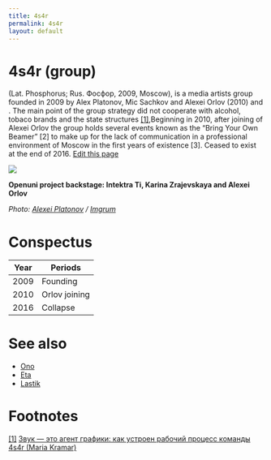 ```yaml
---
title: 4s4r
permalink: 4s4r
layout: default
---
```




# 4s4r (group)


(Lat. Phosphorus; Rus. Фосфор, 2009, Moscow), is a media artists group founded in 2009 by Alex Platonov, Mic Sachkov and Alexei Orlov (2010) and . The main point of the group strategy did not cooperate with alcohol, tobaco brands and the state structures <span id="a1">[\[1\]](#f1)</span>,Beginning in 2010, after joining of Alexei Orlov the group holds several events known as the “Bring Your Own Beamer” [2] to make up for the lack of communication in a professional environment of Moscow in the first years of existence [3]. Сeased to exist at the end of 2016. [Edit this page](http://prose.io/#indexmod/encyclopedia/edit/master/4s4r.md)

![](/encyclopedia/images/4s4r-backstage-karina-zrajevskaya.jpg)

**Openuni project backstage: Intektra Ti, Karina Zrajevskaya and Alexei Orlov**

*Photo: [Alexei Platonov](platonov-alexei) / [Imgrum](Imgrum)*

# Conspectus

|Year|Periods|
|----|-----|
|2009|Founding|
|2010|Orlov joining|
|2016|Collapse|

# See also

+ [Ono](ono)
+ [Eta](eta)
+ [Lastik](lastik)

# Footnotes

[[1]](#a1) <span id="f1"></span> [Звук — это агент графики: как устроен рабочий процесс команды 4s4r (Maria Kramar)](https://special.theoryandpractice.ru/4s4r)

